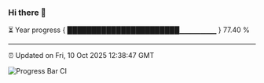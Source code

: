 ### Hi there 👋

⏳ Year progress { ███████████████████████▁▁▁▁▁▁▁ } 77.40 %

---

⏰ Updated on Fri, 10 Oct 2025 12:38:47 GMT

![Progress Bar CI](https://github.com/liununu/liununu/workflows/Progress%20Bar%20CI/badge.svg)
